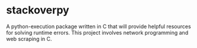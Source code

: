 # stackoverpy
A python-execution package written in C that will provide helpful resources for solving runtime errors. This project involves network programming and web scraping in C.
